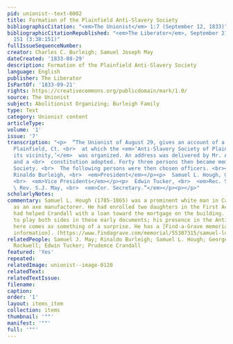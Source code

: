 ```yaml
---
pid: unionist--text-0002
title: Formation of the Plainfield Anti-Slavery Society
bibliographicCitation: "<em>The Unionist</em> 1:7 (September 12, 1833)"
bibliographicCitationRepublished: "<em>The Liberator</em>, September 21, 1833, p.
  151 (3:38:151)"
fullIssueSequenceNumber: 
creator: Charles C. Burleigh; Samuel Joseph May
dateCreated: '1833-08-29'
description: Formation of the Plainfield Anti-Slavery Society
language: English
publisher: The Liberator
IsPartOf: '1833-09-21'
rights: https://creativecommons.org/publicdomain/mark/1.0/
source: The Unionist
subject: Abolitionist Organizing; Burleigh Family
type: Text
category: Unionist content
articleType: 
volume: '1'
issue: '7'
transcription: "<p>  “The Unionist of August 29, gives an account of a meeting in
  Plainfield, Ct. <br>  at which the <em>‘Anti-Slavery Society of Plainfield, and
  its vicinity,’</em>  was organized. An address was delivered by Mr. Andrew Rockwell,
  and a <br>  constitution adopted. Forty three persons then became members of the
  Society. <br>  The following persons were then chosen officers. <br></p><p>  Dea.
  Rinaldo Burleigh, <br>  <em>President</em></p><p>  Samuel L. Hough, George Sharpe,
  <br>  <em>Vice Presidents</em></p><p>  Edwin Tucker, <br>  <em>Rec. Secretary.</em></p><p>
  \ Rev. S.J. May, <br>  <em>Cor. Secretary.”</em></p><p></p>"
scholarlyNotes: 
commentary: Samuel L. Hough (1785-1865) was a prominent white man in Canterbury, working
  as an axe manufactorer. He had enrolled two daughters in the First Academy, and
  had helped Crandall with a loan toward the mortgage on the building. He appears
  to play both sides in these early documents; his presence in the Anti-Slavery Society
  here comes as something of a surprise. He has a [Find-a-Grave memorial with more
  information]. (https://www.findagrave.com/memorial/55307315/samuel-lockwood-hough?_gl=1*1wbgjbe*_ga*MTUyMjQxNDg5NS4xNjU5NTYyOTE2*_ga_4QT8FMEX30*NTkyNjdiOTctODA4NC00MjRiLTk3ZDYtYjM1MmUzMDY2MWZhLjI4LjEuMTY4MDIwMjgxMS41LjAuMA.#source)
relatedPeople: Samuel J. May; Rinaldo Burleigh; Samuel L. Hough; George Sharpe; Andrew
  Rockwell; Edwin Tucker; Prudence Crandall
featured: 'Yes'
repeated: 
relatedImage: unionist--image-0120
relatedText: 
relatedTextIssue: 
filename: 
caption: 
order: '1'
layout: items_item
collection: items
thumbnail: '""'
manifest: '""'
full: '""'
---
```

